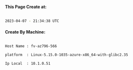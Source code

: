
   
#### This Page Create at:

```bash

2023-04-07 - 21:34:38 UTC

```

#### Create By Machine:

```bash

Host Name : fv-az796-566

platform  : Linux-5.15.0-1035-azure-x86_64-with-glibc2.35

Ip Local  : 10.1.0.51

```

